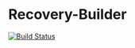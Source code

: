 # Recovery-Builder

[![Build Status](https://cloud.drone.io/api/badges/AnGgIt88/Recovery-Builder-Drone-CI/status.svg)](https://cloud.drone.io/AnGgIt88/Recovery-Builder-Drone-CI)
